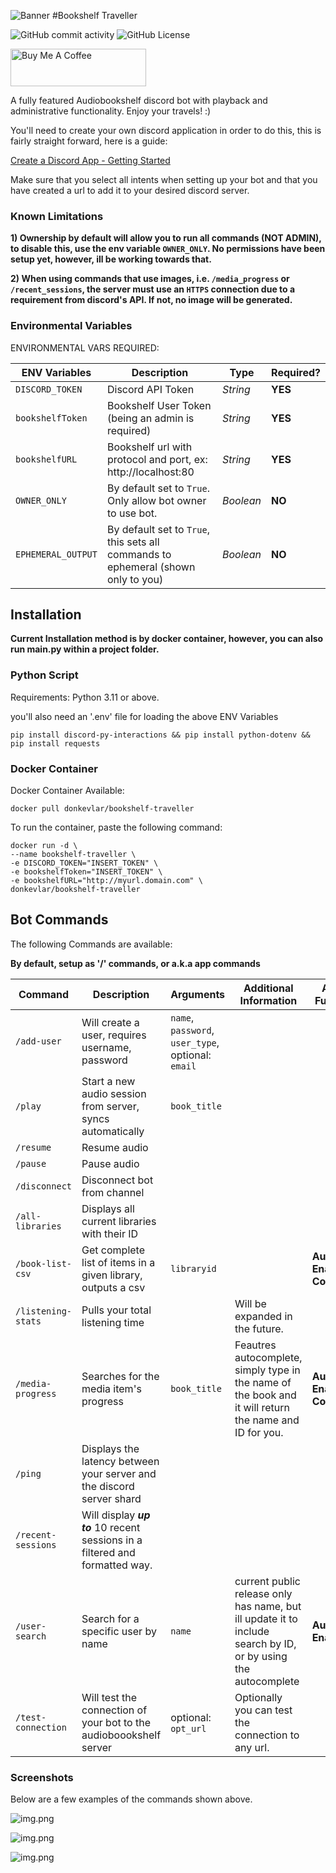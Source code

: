 ![Banner](https://github.com/donkevlar/Bookshelf-Traveller/assets/21166416/95320d29-8722-4b17-9274-4d539bbc2004)
#Bookshelf Traveller

![GitHub commit activity](https://img.shields.io/github/commit-activity/m/donkevlar/bookshelf-traveller)
![GitHub License](https://img.shields.io/github/license/donkevlar/Bookshelf-Traveller)

<a href="https://www.buymeacoffee.com/donkevlar" target="_blank"><img src="https://cdn.buymeacoffee.com/buttons/v2/default-green.png" alt="Buy Me A Coffee" style="height: 60px !important;width: 217px !important;" ></a>


A fully featured Audiobookshelf discord bot with playback and administrative functionality. Enjoy your travels! :)

You'll need to create your own discord application in order to do this, this is fairly straight forward, here is a guide:

[Create a Discord App - Getting Started](https://discord.com/developers/docs/getting-started#step-1-creating-an-app)

Make sure that you select all intents when setting up your bot and that you have created a url to add it to your desired discord server.
### Known Limitations
**1) Ownership by default will allow you to run all commands (NOT ADMIN), to disable this, use the env variable `OWNER_ONLY`. 
No permissions have been setup yet, however, ill be working towards that.**

**2) When using commands that use images, i.e. `/media_progress` or `/recent_sessions`, 
the server must use an `HTTPS` connection due to a requirement from discord's API. If not, no image will be generated.**

### Environmental Variables
ENVIRONMENTAL VARS REQUIRED:

| ENV Variables      | Description                                                                       | Type      | Required? |
|--------------------|-----------------------------------------------------------------------------------|-----------|-----------|
| `DISCORD_TOKEN`    | Discord API Token                                                                 | *String*  | **YES**   |
| `bookshelfToken`   | Bookshelf User Token (being an admin is required)                                 | *String*  | **YES**   |
| `bookshelfURL`     | Bookshelf url with protocol and port, ex: http://localhost:80                     | *String*  | **YES**   |
| `OWNER_ONLY`       | By default set to `True`. Only allow bot owner to use bot.                        | *Boolean* | **NO**    |
| `EPHEMERAL_OUTPUT` | By default set to `True`, this sets all commands to ephemeral (shown only to you) | *Boolean* | **NO**    |

## Installation
**Current Installation method is by docker container, however, you can also run main.py within a project folder.**
### Python Script
Requirements: Python 3.11 or above.

you'll also need an '.env' file for loading the above ENV Variables
```
pip install discord-py-interactions && pip install python-dotenv && pip install requests
```
### Docker Container
Docker Container Available:

```
docker pull donkevlar/bookshelf-traveller
```
To run the container, paste the following command:
```
docker run -d \
--name bookshelf-traveller \
-e DISCORD_TOKEN="INSERT_TOKEN" \
-e bookshelfToken="INSERT_TOKEN" \
-e bookshelfURL="http://myurl.domain.com" \
donkevlar/bookshelf-traveller
```

## Bot Commands
The following Commands are available:

**By default, setup as '/' commands, or a.k.a app commands**

| Command            | Description                                                                  | Arguments                                          | Additional Information                                                                                        | Additional Functionality                |
|--------------------|------------------------------------------------------------------------------|----------------------------------------------------|---------------------------------------------------------------------------------------------------------------|-----------------------------------------|
| `/add-user`        | Will create a user, requires username, password                              | `name`, `password`, `user_type`, optional: `email` |                                                                                                               |
| `/play`            | Start a new audio session from server, syncs automatically                   | `book_title`                                       |                                                                                                               |                                         |
| `/resume`          | Resume audio                                                                 |                                                    |                                                                                                               |                                         |
| `/pause`           | Pause audio                                                                  |                                                    |                                                                                                               |                                         |
| `/disconnect`      | Disconnect bot from channel                                                  |                                                    |                                                                                                               |                                         |
| `/all-libraries`   | Displays all current libraries with their ID                                 |                                                    |                                                                                                               |
| `/book-list-csv`   | Get complete list of items in a given library, outputs a csv                 | `libraryid`                                        |                                                                                                               | **Autocomplete Enabled & Cover Images** |
| `/listening-stats` | Pulls your total listening time                                              |                                                    | Will be expanded in the future.                                                                               |                                         |
| `/media-progress`  | Searches for the media item's progress                                       | `book_title`                                       | Feautres autocomplete, simply type in the name of the book and it will return the name and ID for you.        | **Autocomplete Enabled & Cover Images** |
| `/ping`            | Displays the latency between your server and the discord server shard        |                                                    |                                                                                                               |
| `/recent-sessions` | Will display ***up to*** 10 recent sessions in a filtered and formatted way. |                                                    |                                                                                                               |
| `/user-search`     | Search for a specific user by name                                           | `name`                                             | current public release only has name, but ill update it to include search by ID, or by using the autocomplete | **Autocomplete Enabled**                |
| `/test-connection` | Will test the connection of your bot to the audioboookshelf server           | optional: `opt_url`                                | Optionally you can test the connection to any url.                                                            |                                         |

### Screenshots
Below are a few examples of the commands shown above.

![img.png](images/img.png)

![img.png](images/mediaprogress.png)

![img.png](images/autocomplete.png)
